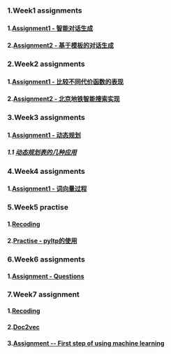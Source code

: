### 1.Week1 assignments
#### 1.[Assignment1 - 智能对话生成](./Week_01_0630_possibility_model/assignments/assignment_01/Assignment-01.ipynb)
#### 2.[Assignment2 - 基于模板的对话生成](./Week_01_0630_possibility_model/assignments/assignment_02/assignment-01-optional-pattern-match.ipynb)

### 2.Week2 assignments
#### 1.[Assignment1 - 比较不同代价函数的表现](./Week_02_0706_metro_search/Assignment/Assignment-02.ipynb)
#### 2.[Assignment2 - 北京地铁智能搜索实现](./Week_02_0706_metro_search/Assignment/metro_path_assignment.ipynb)

### 3.Week3 assignments
#### 1.[Assignment1 - 动态规划](./Week_03_0713_dynamic_programming/Assignment/Assignment-03.ipynb)
##### 1.1 [动态规划表的几种应用](./Week_03_0713_dynamic_programming/Assignment/dynamic_programming.ipynb)

### 4.Week4 assignments
#### 1.[Assignment1 - 词向量过程](./Week_04_0727_word2vec/Assignment/word2vec.ipynb)

### 5.Week5 practise
#### 1.[Recoding](./Week_05_0803_pyltp/recoding.ipynb)
#### 2.[Practise - pyltp的使用](./Week_05_0803_pyltp/pyltp.ipynb)

### 6.Week6 assignments
#### 1.[Assignment - Questions](./Week_06_0810_machine_learning/Assignment/assginment.md)

### 7.Week7 assignment
#### 1.[Recoding](./Week_07_0817_machine_learning_2/recoding.ipynb)
#### 2.[Doc2vec](./Week_07_0817_machine_learning_2/doc2vec.ipynb)
#### 3.[Assignment -- First step of using machine learning](./Week_07_0817_machine_learning_2/Assignment/1_assignment.ipynb)
